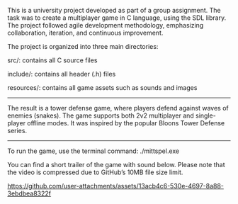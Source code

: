 This is a university project developed as part of a group assignment. The task was to create a multiplayer game in C language, using the SDL library. The project followed agile development methodology, emphasizing collaboration, iteration, and continuous improvement.


The project is organized into three main directories:

src/: contains all C source files

include/: contains all header (.h) files

resources/: contains all game assets such as sounds and images


-------------------------
The result is a tower defense game, where players defend against waves of enemies (snakes). 
The game supports both 2v2 multiplayer and single-player offline modes. 
It was inspired by the popular Bloons Tower Defense series.

---------------------------------------------------------------------------------------------------------

To run the game, use the terminal command: ./mittspel.exe


You can find a short trailer of the game with sound below. Please note that the video is compressed due to GitHub’s 10MB file size limit.




https://github.com/user-attachments/assets/13acb4c6-530e-4697-8a88-3ebdbea8322f

